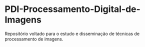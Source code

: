 # PDI-Processamento-Digital-de-Imagens
Repositório voltado para o estudo e disseminação de técnicas de processamento de imagens.
